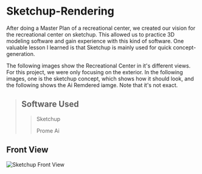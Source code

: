 # Sketchup-Rendering
After doing a Master Plan of a recreational center, we created our vision for the recreational center on sketchup. This allowed us to practice 3D modeling software and gain experience with this kind of software. One valuable lesson I learned is that Sketchup is mainly used for quick concept-generation. 

The following images show the Recreational Center in it's different views. For this project, we were only focusing on the exterior. In the following images, one is the sketchup concept, which shows how it should look, and the following shows the Ai Remdered iamge. Note that it's not exact.  

> ## Software Used
>> Sketchup
>>
>> Prome Ai

## Front View
<img src="https://i.ibb.co/2SZS9rt/Recreation-Center.png" alt="Sketchup Front View">
